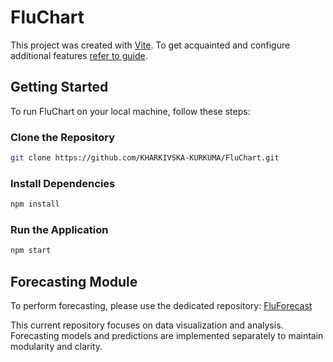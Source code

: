 # FluChart

This project was created with
[Vite](https://vitejs.dev/). To get
acquainted and configure additional features
[refer to guide](https://vitejs.dev/guide/).

## Getting Started

To run FluChart on your local machine, follow these steps:

### Clone the Repository

```bash
git clone https://github.com/KHARKIVSKA-KURKUMA/FluChart.git
```

### Install Dependencies

```bash
npm install
```

### Run the Application

```bash
npm start
```

## Forecasting Module

To perform forecasting, please use the dedicated repository: [FluForecast](https://github.com/KHARKIVSKA-KURKUMA/FluForecast)

This current repository focuses on data visualization and analysis. Forecasting models and predictions are implemented separately to maintain modularity and clarity.

